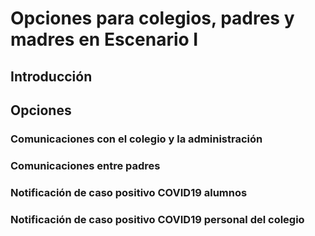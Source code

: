 # Opciones para colegios, padres y madres en Escenario I

## Introducción

## Opciones

### Comunicaciones con el colegio y la administración

### Comunicaciones entre padres

### Notificación de caso positivo COVID19 alumnos

### Notificación de caso positivo COVID19 personal del colegio